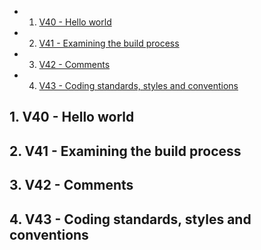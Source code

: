<!-- vscode-markdown-toc -->
* 1. [V40 - Hello world](#V40-Helloworld)
* 2. [V41 - Examining the build process](#V41-Examiningthebuildprocess)
* 3. [V42 - Comments](#V42-Comments)
* 4. [V43 - Coding standards, styles and conventions](#V43-Codingstandardsstylesandconventions)

<!-- vscode-markdown-toc-config
	numbering=true
	autoSave=true
	/vscode-markdown-toc-config -->
<!-- /vscode-markdown-toc -->


##  1. <a name='V40-Helloworld'></a>V40 - Hello world

##  2. <a name='V41-Examiningthebuildprocess'></a>V41 - Examining the build process

##  3. <a name='V42-Comments'></a>V42 - Comments

##  4. <a name='V43-Codingstandardsstylesandconventions'></a>V43 - Coding standards, styles and conventions